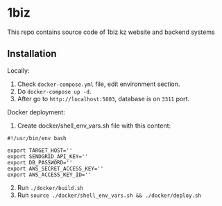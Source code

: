 # 1biz

This repo contains source code of 1biz.kz website and backend systems

Installation
------------

Locally:

1. Check `docker-compose.yml` file, edit environment section.
2. Do `docker-compose up -d`.
3. After go to `http://localhost:5003`, database is on `3311` port.

Docker deployment:

1. Create docker/shell_env_vars.sh file with this content:
```
#!/usr/bin/env bash

export TARGET_HOST=''
export SENDGRID_API_KEY=''
export DB_PASSWORD=''
export AWS_SECRET_ACCESS_KEY=''
export AWS_ACCESS_KEY_ID=''
```
2. Run `./docker/build.sh`
3. Run `source ./docker/shell_env_vars.sh && ./docker/deploy.sh`